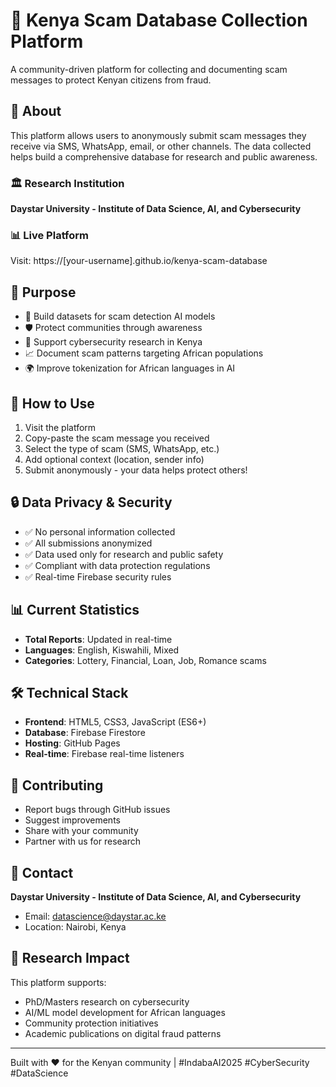# 🚨 Kenya Scam Database Collection Platform

A community-driven platform for collecting and documenting scam messages to protect Kenyan citizens from fraud.

## 🎯 About
This platform allows users to anonymously submit scam messages they receive via SMS, WhatsApp, email, or other channels. The data collected helps build a comprehensive database for research and public awareness.

### 🏛️ Research Institution
**Daystar University - Institute of Data Science, AI, and Cybersecurity**

### 📊 Live Platform
Visit: https://[your-username].github.io/kenya-scam-database

## 🎯 Purpose
- 🤖 Build datasets for scam detection AI models
- 🛡️ Protect communities through awareness
- 🔬 Support cybersecurity research in Kenya
- 📈 Document scam patterns targeting African populations
- 🌍 Improve tokenization for African languages in AI

## 🚀 How to Use
1. Visit the platform 
2. Copy-paste the scam message you received
3. Select the type of scam (SMS, WhatsApp, etc.)
4. Add optional context (location, sender info)
5. Submit anonymously - your data helps protect others!

## 🔒 Data Privacy & Security
- ✅ No personal information collected
- ✅ All submissions anonymized
- ✅ Data used only for research and public safety
- ✅ Compliant with data protection regulations
- ✅ Real-time Firebase security rules

## 📊 Current Statistics
- **Total Reports**: Updated in real-time
- **Languages**: English, Kiswahili, Mixed
- **Categories**: Lottery, Financial, Loan, Job, Romance scams

## 🛠️ Technical Stack
- **Frontend**: HTML5, CSS3, JavaScript (ES6+)
- **Database**: Firebase Firestore
- **Hosting**: GitHub Pages
- **Real-time**: Firebase real-time listeners

## 🤝 Contributing
- Report bugs through GitHub issues
- Suggest improvements
- Share with your community
- Partner with us for research

## 📧 Contact
**Daystar University - Institute of Data Science, AI, and Cybersecurity**
- Email: datascience@daystar.ac.ke
- Location: Nairobi, Kenya

## 🌟 Research Impact
This platform supports:
- PhD/Masters research on cybersecurity
- AI/ML model development for African languages
- Community protection initiatives
- Academic publications on digital fraud patterns

---
Built with ❤️ for the Kenyan community | #IndabaAI2025 #CyberSecurity #DataScience
